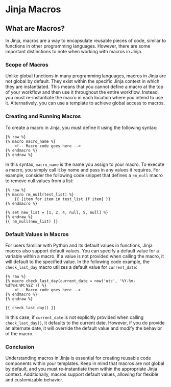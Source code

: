 # Jinja Macros

## What are Macros?

In Jinja, macros are a way to encapsulate reusable pieces of code, similar to functions in other programming languages. However, there are some important distinctions to note when working with macros in Jinja.

### Scope of Macros

Unlike global functions in many programming languages, macros in Jinja are not global by default. They exist within the specific Jinja context in which they are instantiated. This means that you cannot define a macro at the top of your workflow and then use it throughout the entire workflow. Instead, you must re-instantiate the macro in each location where you intend to use it. Alternatively, you can use a template to achieve global access to macros.

### Creating and Running Macros

To create a macro in Jinja, you must define it using the following syntax:

```django
{% raw %}
{% macro macro_name %}
    <!-- Macro code goes here -->
{% endmacro %}
{% endraw %}
```

In this syntax, `macro_name` is the name you assign to your macro. To execute a macro, you simply call it by name and pass in any values it requires. For example, consider the following code snippet that defines a `rm_null` macro to remove null values from a list:

```django
{% raw %}
{% macro rm_null(test_list) %}
    {{ [item for item in test_list if item] }}
{% endmacro %}

{% set new_list = [1, 2, 4, null, 5, null] %}
{% endraw %}
{{ rm_null(new_list) }}
```

### Default Values in Macros

For users familiar with Python and its default values in functions, Jinja macros also support default values. You can specify a default value for a variable within a macro. If a value is not provided when calling the macro, it will default to the specified value. In the following code example, the `check_last_day` macro utilizes a default value for `current_date`:

```django
{% raw %}
{% macro check_last_day(current_date = now('utc', '%Y-%m-%dT%H:%M:%SZ')) %}
    <!-- Macro code goes here -->
{% endmacro %}
{% endraw %}

{{ check_last_day() }}
```

In this case, if `current_date` is not explicitly provided when calling `check_last_day()`, it defaults to the current date. However, if you do provide an alternate date, it will override the default value and modify the behavior of the macro.

### Conclusion

Understanding macros in Jinja is essential for creating reusable code components within your templates. Keep in mind that macros are not global by default, and you must re-instantiate them within the appropriate Jinja context. Additionally, macros support default values, allowing for flexible and customizable behavior.
